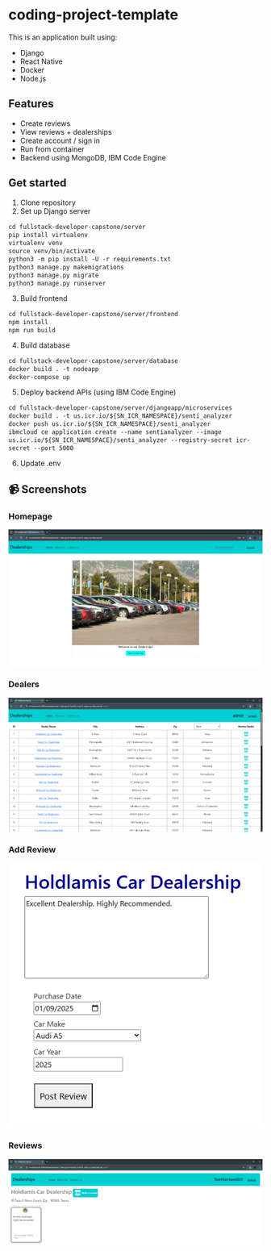 # coding-project-template

This is an application built using:

- Django
- React Native
- Docker
- Node.js

## Features

- Create reviews
- View reviews + dealerships
- Create account / sign in
- Run from container
- Backend using MongoDB, IBM Code Engine

## Get started

1. Clone repository
2. Set up Django server

```
cd fullstack-developer-capstone/server
pip install virtualenv
virtualenv venv
source venv/bin/activate
python3 -m pip install -U -r requirements.txt
python3 manage.py makemigrations
python3 manage.py migrate
python3 manage.py runserver
```

3. Build frontend

```
cd fullstack-developer-capstone/server/frontend
npm install
npm run build
```

4. Build database

```
cd fullstack-developer-capstone/server/database
docker build . -t nodeapp
docker-compose up
```

5. Deploy backend APIs (using IBM Code Engine)

```
cd fullstack-developer-capstone/server/djangoapp/microservices
docker build . -t us.icr.io/${SN_ICR_NAMESPACE}/senti_analyzer
docker push us.icr.io/${SN_ICR_NAMESPACE}/senti_analyzer
ibmcloud ce application create --name sentianalyzer --image us.icr.io/${SN_ICR_NAMESPACE}/senti_analyzer --registry-secret icr-secret --port 5000
```

6. Update .env

## 📹 Screenshots

### Homepage

![Homepage](/screenshots/screenshot1.png)

### Dealers

![Dealers](/screenshots/screenshot2.png)

### Add Review

![Add Review](/screenshots/screenshot3.png)

### Reviews

![Reviews](/screenshots/screenshot4.png)
